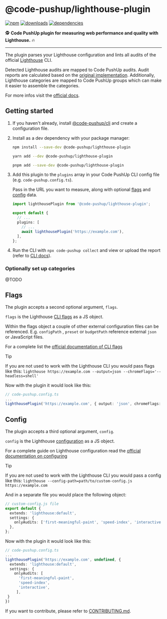# @code-pushup/lighthouse-plugin

[![npm](https://img.shields.io/npm/v/%40code-pushup%2Flighthouse-plugin.svg)](https://www.npmjs.com/package/@code-pushup/lighthouse-plugin)
[![downloads](https://img.shields.io/npm/dm/%40code-pushup%2Flighthouse-plugin)](https://npmtrends.com/@code-pushup/lighthouse-plugin)
[![dependencies](https://img.shields.io/librariesio/release/npm/%40code-pushup/lighthouse-plugin)](https://www.npmjs.com/package/@code-pushup/lighthouse-plugin?activeTab=dependencies)

🕵️ **Code PushUp plugin for measuring web performance and quality with Lighthouse.** 🔥

---

The plugin parses your Lighthouse configuration and lints all audits of the official [Lighthouse](https://github.com/GoogleChrome/lighthouse/blob/main/readme.md#lighthouse-------) CLI.

Detected Lighthouse audits are mapped to Code PushUp audits. Audit reports are calculated based on the [original implementation](https://googlechrome.github.io/lighthouse/scorecalc/).
Additionally, Lighthouse categories are mapped to Code PushUp groups which can make it easier to assemble the categories.

For more infos visit the [official docs](https://developer.chrome.com/docs/lighthouse/overview).

## Getting started

1. If you haven't already, install [@code-pushup/cli](../cli/README.md) and create a configuration file.

2. Install as a dev dependency with your package manager:

   ```sh
   npm install --save-dev @code-pushup/lighthouse-plugin
   ```

   ```sh
   yarn add --dev @code-pushup/lighthouse-plugin
   ```

   ```sh
   pnpm add --save-dev @code-pushup/lighthouse-plugin
   ```

3. Add this plugin to the `plugins` array in your Code PushUp CLI config file (e.g. `code-pushup.config.ts`).

   Pass in the URL you want to measure, along with optional [flags](#flags) and [config](#config) data.

   ```ts
   import lighthousePlugin from '@code-pushup/lighthouse-plugin';

   export default {
     // ...
     plugins: [
       // ...
       await lighthousePlugin('https://example.com'),
     ],
   };
   ```

4. Run the CLI with `npx code-pushup collect` and view or upload the report (refer to [CLI docs](../cli/README.md)).

### Optionally set up categories

@TODO

## Flags

The plugin accepts a second optional argument, `flags`.

`flags` is the Lighthouse [CLI flags](https://github.com/GoogleChrome/lighthouse/blob/7d80178c37a1b600ea8f092fc0b098029799a659/cli/cli-flags.js#L80) as a JS object.

Within the flags object a couple of other external configuration files can be referenced. E.g. `configPath` , `preset` or `budgetPath` reference external `json` or JavaScript files.

For a complete list the [official documentation of CLI flags](https://github.com/GoogleChrome/lighthouse/blob/main/readme.md#cli-options)

> [!TIP]  
> If you are not used to work with the Lighthouse CLI you would pass flags like this:
> `lighthouse https://example.com --output=json --chromeFlags='--headless=shell'`
>
> Now with the plugin it would look like this:
>
> ```ts
> // code-pushup.config.ts
> ...
> lighthousePlugin('https://example.com', { output: 'json', chromeFlags: ['--headless=shell']});
> ```

## Config

The plugin accepts a third optional argument, `config`.

`config` is the Lighthouse [configuration](https://github.com/GoogleChrome/lighthouse/blob/7d80178c37a1b600ea8f092fc0b098029799a659/types/config.d.ts#L21) as a JS object.

For a complete guide on Lighthouse configuration read the [official documentation on configuring](https://github.com/GoogleChrome/lighthouse/blob/main/docs/configuration.md)

> [!TIP]  
> If you are not used to work with the Lighthouse CLI you would pass a config like this:
> `lighthouse --config-path=path/to/custom-config.js https://example.com`
>
> And in a separate file you would place the following object:
>
> ```typescript
> // custom-config.js file
> export default {
>   extends: 'lighthouse:default',
>   settings: {
>     onlyAudits: ['first-meaningful-paint', 'speed-index', 'interactive'],
>   },
> };
> ```
>
> Now with the plugin it would look like this:
>
> ```ts
> // code-pushup.config.ts
> ...
> lighthousePlugin('https://example.com', undefined, {
>   extends: 'lighthouse:default',
>   settings: {
>     onlyAudits: [
>       'first-meaningful-paint',
>       'speed-index',
>       'interactive',
>      ],
>  }
> })
> ```

If you want to contribute, please refer to [CONTRIBUTING.md](./CONTRIBUTING.md).
